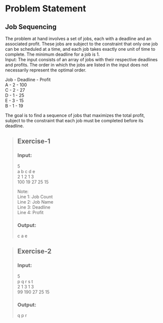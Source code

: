 # Problem Statement
## Job Sequencing
The problem at hand involves a set of jobs, each with a deadline and an associated profit. These jobs are subject to the constraint that only one job can be scheduled at a time, and each job takes exactly one unit of time to complete. The minimum deadline for a job is 1.  
Input: The input consists of an array of jobs with their respective deadlines and profits. The order in which the jobs are listed in the input does not necessarily represent the optimal order.  
  
Job - Deadline - Profit  
A - 2 - 100  
C - 2 - 27  
D - 1 - 25  
E - 3 - 15  
B - 1 - 19  
  
The goal is to find a sequence of jobs that maximizes the total profit, subject to the constraint that each job must be completed before its deadline.  
>## Exercise-1
>### Input:
>5  
>a b c d e  
>2 1 2 1 3  
>100 19 27 25 15  
>  
>Note:  
>Line 1: Job Count  
>Line 2: Job Name  
>Line 3: Deadline  
>Line 4: Profit  
>### Output:
>c a e  

>## Exercise-2
>### Input:
>5  
>p q r s t  
>2 1 3 1 3  
>99 190 27 25 15  
>### Output:
>q p r
